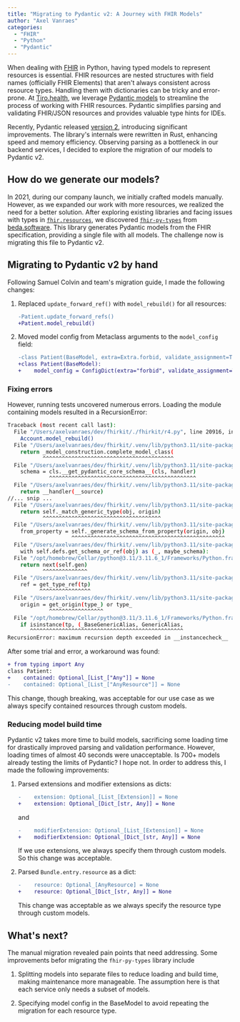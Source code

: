 ```yaml
---
title: "Migrating to Pydantic v2: A Journey with FHIR Models"
author: "Axel Vanraes"
categories:
  - "FHIR"
  - "Python"
  - "Pydantic"
---
```


When dealing with [FHIR][1] in Python, having typed models to represent resources is essential. FHIR resources are nested structures with field names (officially FHIR Elements) that aren't always consistent across resource types. Handling them with dictionaries can be tricky and error-prone. At [Tiro.health][2], we leverage [Pydantic models][3] to streamline the process of working with FHIR resources. Pydantic simplifies parsing and validating FHIR/JSON resources and provides valuable type hints for IDEs.

Recently, Pydantic released [version 2][4], introducing significant improvements. The library's internals were rewritten in Rust, enhancing speed and memory efficiency. Observing parsing as a bottleneck in our backend services, I decided to explore the migration of our models to Pydantic v2.

## How do we generate our models?

In 2021, during our company launch, we initially crafted models manually. However, as we expanded our work with more resources, we realized the need for a better solution. After exploring existing libraries and facing issues with types in [`fhir.resources`][5], we discovered [`fhir-py-types`][6] from [beda.software](https://beda.software/). This library generates Pydantic models from the FHIR specification, providing a single file with all models. The challenge now is migrating this file to Pydantic v2.

## Migrating to Pydantic v2 by hand

Following Samuel Colvin and team's migration guide, I made the following changes:

1. Replaced `update_forward_ref()` with `model_rebuild()` for all resources:

   ```diff
   -Patient.update_forward_refs()
   +Patient.model_rebuild()
   ```

2. Moved model config from Metaclass arguments to the `model_config` field:

   ```diff
   -class Patient(BaseModel, extra=Extra.forbid, validate_assignment=True):
   +class Patient(BaseModel):
   +    model_config = ConfigDict(extra="forbid", validate_assignment=True)
   ```

### Fixing errors

However, running tests uncovered numerous errors. Loading the module containing models resulted in a RecursionError:

```bash
Traceback (most recent call last):
  File "/Users/axelvanraes/dev/fhirkit/./fhirkit/r4.py", line 20916, in <module>
    Account.model_rebuild()
  File "/Users/axelvanraes/dev/fhirkit/.venv/lib/python3.11/site-packages/pydantic/main.py", line 470, in model_rebuild
    return _model_construction.complete_model_class(
           ^^^^^^^^^^^^^^^^^^^^^^^^^^^^^^^^^^^^^^^^^
  File "/Users/axelvanraes/dev/fhirkit/.venv/lib/python3.11/site-packages/pydantic/_internal/_model_construction.py", line 491, in complete_model_class
    schema = cls.__get_pydantic_core_schema__(cls, handler)
             ^^^^^^^^^^^^^^^^^^^^^^^^^^^^^^^^^^^^^^^^^^^^^^
  File "/Users/axelvanraes/dev/fhirkit/.venv/lib/python3.11/site-packages/pydantic/main.py", line 578, in __get_pydantic_core_schema__
    return __handler(__source)
//... snip ...
  File "/Users/axelvanraes/dev/fhirkit/.venv/lib/python3.11/site-packages/pydantic/_internal/_generate_schema.py", line 810, in match_type
    return self._match_generic_type(obj, origin)
           ^^^^^^^^^^^^^^^^^^^^^^^^^^^^^^^^^^^^^
  File "/Users/axelvanraes/dev/fhirkit/.venv/lib/python3.11/site-packages/pydantic/_internal/_generate_schema.py", line 829, in _match_generic_type
    from_property = self._generate_schema_from_property(origin, obj)
                    ^^^^^^^^^^^^^^^^^^^^^^^^^^^^^^^^^^^^^^^^^^^^^^^^
  File "/Users/axelvanraes/dev/fhirkit/.venv/lib/python3.11/site-packages/pydantic/_internal/_generate_schema.py", line 592, in _generate_schema_from_property
    with self.defs.get_schema_or_ref(obj) as (_, maybe_schema):
  File "/opt/homebrew/Cellar/python@3.11/3.11.6_1/Frameworks/Python.framework/Versions/3.11/lib/python3.11/contextlib.py", line 137, in __enter__
    return next(self.gen)
           ^^^^^^^^^^^^^^
  File "/Users/axelvanraes/dev/fhirkit/.venv/lib/python3.11/site-packages/pydantic/_internal/_generate_schema.py", line 2083, in get_schema_or_ref
    ref = get_type_ref(tp)
          ^^^^^^^^^^^^^^^^
  File "/Users/axelvanraes/dev/fhirkit/.venv/lib/python3.11/site-packages/pydantic/_internal/_core_utils.py", line 93, in get_type_ref
    origin = get_origin(type_) or type_
             ^^^^^^^^^^^^^^^^^
  File "/opt/homebrew/Cellar/python@3.11/3.11.6_1/Frameworks/Python.framework/Versions/3.11/lib/python3.11/typing.py", line 2431, in get_origin
    if isinstance(tp, (_BaseGenericAlias, GenericAlias,
       ^^^^^^^^^^^^^^^^^^^^^^^^^^^^^^^^^^^^^^^^^^^^^^^^
RecursionError: maximum recursion depth exceeded in __instancecheck__
```

After some trial and error, a workaround was found:

```diff
+ from typing import Any
class Patient:
+    contained: Optional_[List_["Any"]] = None
-    contained: Optional_[List_["AnyResource"]] = None
```

This change, though breaking, was acceptable for our use case as we always specify contained resources through custom models.

### Reducing model build time

Pydantic v2 takes more time to build models, sacrificing some loading time for drastically improved parsing and validation performance. However, loading times of almost 40 seconds were unacceptable. Is 700+ models already testing the limits of Pydantic? I hope not. In order to address this, I made the following improvements:

1. Parsed extensions and modifier extensions as dicts:

   ```diff
   -    extension: Optional_[List_[Extension]] = None
   +    extension: Optional_[Dict_[str, Any]] = None
   ```

   and

   ```diff
   -    modifierExtension: Optional_[List_[Extension]] = None
   +    modifierExtension: Optional_[Dict_[str, Any]] = None
   ```

   If we use extensions, we always specify them through custom models. So this change was acceptable.

2. Parsed `Bundle.entry.resource` as a dict:

   ```diff
   -    resource: Optional_[AnyResource] = None
   +    resource: Optional_[Dict_[str, Any]] = None
   ```

   This change was acceptable as we always specify the resource type through custom models.

## What's next?

The manual migration revealed pain points that need addressing. Some improvements befor migrating the `fhir-py-types` library include

1. Splitting models into separate files to reduce loading and build time, making maintenance more manageable. The assumption here is that each service only needs a subset of models.

2. Specifying model config in the BaseModel to avoid repeating the migration for each resource type.

[1]: https://www.hl7.org/fhir/ "Fast Healthcare Interoperability Resources"
[2]: https://tiro.health "Tiro.health"
[3]: https://pydantic.dev "Pydantic"
[4]: https://pydantic-docs.helpmanual.io/usage/v2_upgrade_guide/ "Pydantic v2 upgrade guide"
[5]: https://github.com/nazrulworld/fhir.resources "fhir.resources"
[6]: https://github.com/beda-software/fhir-py-types "fhir-py-types"
